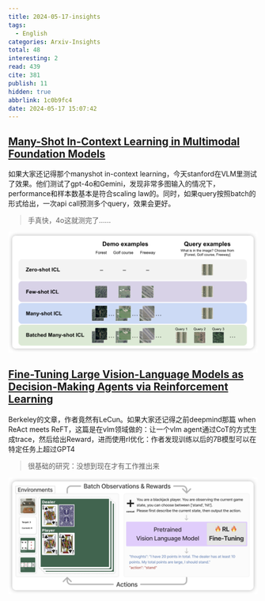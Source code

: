 ```yaml
---
title: 2024-05-17-insights
tags:
  - English
categories: Arxiv-Insights
total: 48
interesting: 2
read: 439
cite: 381
publish: 11
hidden: true
abbrlink: 1c0b9fc4
date: 2024-05-17 15:07:42
---
```


## [Many-Shot In-Context Learning in Multimodal Foundation Models](https://arxiv.org/pdf/2405.09798)

如果大家还记得那个manyshot in-context learning，今天stanford在VLM里测试了效果。他们测试了gpt-4o和Gemini，发现非常多图输入的情况下，performance和样本数基本是符合scaling law的。同时，如果query按照batch的形式给出，一次api call预测多个query，效果会更好。

> 手真快，4o这就测完了……

<img src="../../files/images/arxiv-insights/2024-05-13-05-17/manyshot-vlm.png">

## [Fine-Tuning Large Vision-Language Models as Decision-Making Agents via Reinforcement Learning](https://arxiv.org/pdf/2405.10292)

Berkeley的文章，作者竟然有LeCun。如果大家还记得之前deepmind那篇 when ReAct meets ReFT，这篇是在vlm领域做的：让一个vlm agent通过CoT的方式生成trace，然后给出Reward，进而使用rl优化：作者发现训练以后的7B模型可以在特定任务上超过GPT4

> 很基础的研究：没想到现在才有工作推出来

<img src="../../files/images/arxiv-insights/2024-05-13-05-17/rl.png">
